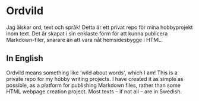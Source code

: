 # Ordvild
Jag älskar ord, text och språk! Detta är ett privat repo för mina hobbyprojekt inom text. Det är skapat i sin enklaste form för att kunna publicera Markdown-filer, snarare än att vara nåt hemsidesbygge i HTML.

## In English
Ordvild means something like 'wild about words', which I am! This is a private repo for my hobby writing projects. I have created it as simple as possible, as a platform for publishing Markdown files, rather than some HTML webpage creation project. Most texts – if not all – are in Swedish.
